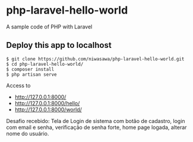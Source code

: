 # php-laravel-hello-world
A sample code of PHP with Laravel

## Deploy this app to localhost

```
$ git clone https://github.com/niwasawa/php-laravel-hello-world.git
$ cd php-laravel-hello-world/
$ composer install
$ php artisan serve
```

Access to

- http://127.0.0.1:8000/
- http://127.0.0.1:8000/hello/
- http://127.0.0.1:8000/world/

Desafio recebido: Tela de Login de sistema com botão de cadastro, login com email e senha, verificação de senha forte, home page logada, alterar nome do usuário.